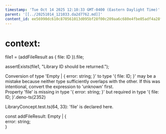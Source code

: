 ```yaml
---
timestamp: 'Tue Oct 14 2025 12:10:33 GMT-0400 (Eastern Daylight Time)'
parent: '[[../20251014_121033.da2d7762.md]]'
content_id: ee56990dc610c870561013d095bf28f00c209aa6c680e4fbe05adf4a28feb340
---
```


# context:

file1 = (addFileResult as { file: ID }).file;

assertExists(file1, "Library ID should be returned.");

Conversion of type 'Empty | { error: string; }' to type '{ file: ID; }' may be a mistake because neither type sufficiently overlaps with the other. If this was intentional, convert the expression to 'unknown' first.\
Property 'file' is missing in type '{ error: string; }' but required in type '{ file: ID; }'.deno-ts(2352)

LibraryConcept.test.ts(64, 33): 'file' is declared here.

const addFileResult: Empty | {\
error: string;\
}
